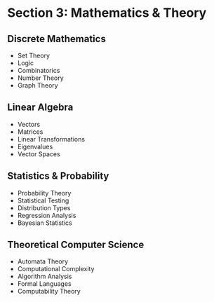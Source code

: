 # Section 3: Mathematics & Theory
## Discrete Mathematics
- Set Theory
- Logic
- Combinatorics
- Number Theory
- Graph Theory

## Linear Algebra
- Vectors
- Matrices
- Linear Transformations
- Eigenvalues
- Vector Spaces

## Statistics & Probability
- Probability Theory
- Statistical Testing
- Distribution Types
- Regression Analysis
- Bayesian Statistics

## Theoretical Computer Science
- Automata Theory
- Computational Complexity
- Algorithm Analysis
- Formal Languages
- Computability Theory
